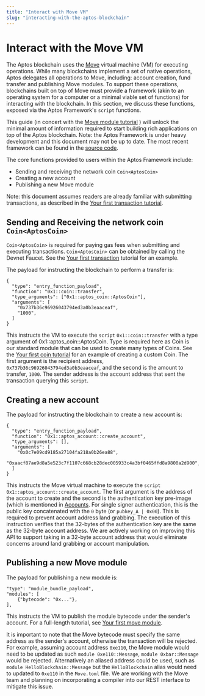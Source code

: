 ```yaml
---
title: "Interact with Move VM"
slug: "interacting-with-the-aptos-blockchain"
---
```


# Interact with the Move VM

The Aptos blockchain uses the [Move](https://github.com/vgao1996/move) virtual machine (VM) for executing operations. While many blockchains implement a set of
native operations, Aptos delegates all operations to Move, including: account creation, fund transfer and publishing Move modules.
To support these operations, blockchains built on top of Move must provide a framework (akin to
an operating system for a computer or a minimal viable set of functions) for interacting with the blockchain. In this section, we discuss
these functions, exposed via the Aptos Framework's `script` functions.

This guide (in concert with the [Move module tutorial](../tutorials/first-move-module.md) ) will unlock the minimal amount of information required to start building rich applications on top of the Aptos blockchain. Note: the Aptos Framework is under heavy development and this document may not
be up to date. The most recent framework can be found in the [source code](https://github.com/aptos-labs/aptos-core/tree/main/aptos-move/framework).

The core functions provided to users within the Aptos Framework include:
* Sending and receiving the network coin `Coin<AptosCoin>`
* Creating a new account
* Publishing a new Move module

Note: this document assumes readers are already familiar with submitting transactions, as described in the [Your first transaction tutorial](../tutorials/first-transaction.md).

## Sending and Receiving the network coin `Coin<AptosCoin>`

`Coin<AptosCoin>` is required for paying gas fees when submitting and executing transactions. `Coin<AptosCoin>` can be obtained by calling the Devnet Faucet. See the [Your first transaction](../tutorials/first-transaction.md) tutorial for an example.

The payload for instructing the blockchain to perform a transfer is:

```
{
  "type": "entry_function_payload",
  "function": "0x1::coin::transfer",
  "type_arguments": ["0x1::aptos_coin::AptosCoin"],
  "arguments": [
    "0x737b36c96926043794ed3a0b3eaaceaf",
    "1000",
  ]
}
```

This instructs the VM to execute the `script` `0x1::coin::transfer` with a type argument of 0x1::aptos_coin::AptosCoin. Type is required here as Coin is our standard module that can be used to create many types of Coins. See the [Your first coin tutorial](../tutorials/first-coin.md) for an example of creating a custom Coin. The first argument is the recipient address, `0x737b36c96926043794ed3a0b3eaaceaf`, and the second is the amount to transfer, `1000`. The sender address is the account
address that sent the transaction querying this `script`.

## Creating a new account

The payload for instructing the blockchain to create a new account is:

```
{
  "type": "entry_function_payload",
  "function": "0x1::aptos_account::create_account",
  "type_arguments": [],
  "arguments": [
    "0x0c7e09cd9185a27104fa218a0b26ea88",
    "0xaacf87ae9d8a5e523c7f1107c668cb28dec005933c4a3bf0465ffd8a9800a2d900",
  ]
}
```

This instructs the Move virtual machine to execute the `script` `0x1::aptos_account::create_account`. The first argument is the address of the account to create and the second is the authentication key pre-image (which is mentioned in [Accounts](../concepts/basics-accounts.md). For single signer authentication, this is the public key concatenated with the `0` byte (or `pubkey_A | 0x00`). This is required to prevent account address land grabbing. The execution of this instruction verifies that the 32-bytes of the authentication key are the same as the 32-byte account address. We are actively working on improving this API to support taking in a 32-byte account address that would eliminate concerns around land grabbing or account manipulation.

## Publishing a new Move module

The payload for publishing a new module is:

```
"type": "module_bundle_payload",
"modules": [
    {"bytecode": "0x..."},
],
```

This instructs the VM to publish the module bytecode under the sender's account. For a full-length tutorial, see [Your first move module](../tutorials/first-move-module.md).

It is important to note that the Move bytecode must specify the same address as the sender's account, otherwise the transaction will be rejected. For example, assuming account address `0xe110`, the Move module would need to be updated as such `module 0xe110::Message`, `module 0xbar::Message` would be rejected. Alternatively an aliased address could be used, such as `module HelloBlockchain::Message` but the `HelloBlockchain` alias would need to updated to `0xe110` in the `Move.toml` file. We are working with the Move team and planning on incorporating a compiler into our REST interface to mitigate this issue.

[accounts]: /concepts/basics-accounts
[your-first-coin]: /tutorials/your-first-coin
[your-first-move-module]: /tutorials/first-move-module
[your-first-transaction]: /tutorials/your-first-transaction
[move_url]: https://diem.github.io/move/
[aptos_framework]: https://github.com/aptos-labs/aptos-core/tree/main/aptos-move/framework/aptos-framework/sources
